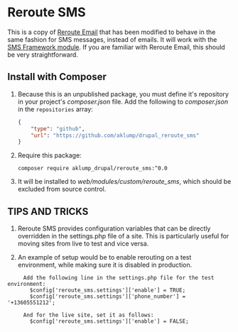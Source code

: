 # Reroute SMS

This is a copy of [Reroute Email](https://www.drupal.org/project/reroute_email) that has been modified to behave in the same fashion for SMS messages, instead of emails. It will work with the [SMS Framework module](https://www.drupal.org/project/smsframework). If you are familiar with Reroute Email, this should be very straightforward.

## Install with Composer

1. Because this is an unpublished package, you must define it's repository in your project's _composer.json_ file. Add the following to _composer.json_ in the `repositories` array:

    ```json
    {
        "type": "github",
        "url": "https://github.com/aklump/drupal_reroute_sms"
    }
    ```

1. Require this package:

    ```
    composer require aklump_drupal/reroute_sms:^0.0
    ```
    
1. It will be installed to _web/modules/custom/reroute_sms_, which should be excluded from source control.

## TIPS AND TRICKS

1.  Reroute SMS provides configuration variables that can be directly overridden in the settings.php file of a site. This is particularly useful for moving sites from live to test and vice versa.

2.  An example of setup would be to enable rerouting on a test environment, while making sure it is disabled in production.
```
     Add the following line in the settings.php file for the test environment:
       $config['reroute_sms.settings']['enable'] = TRUE;
       $config['reroute_sms.settings']['phone_number'] = '+13605551212';

     And for the live site, set it as follows:
       $config['reroute_sms.settings']['enable'] = FALSE;
```
